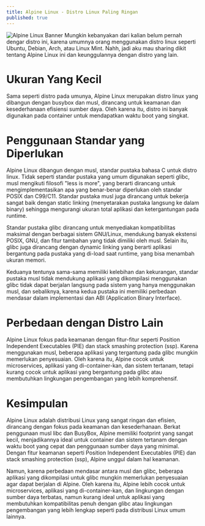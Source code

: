 ```yaml
---
title: Alpine Linux - Distro Linux Paling Ringan
published: true
---
```

![Alpine Linux Banner](https://blog.brixit.nl/image/w2000//static/files/blog.brixit.nl/1675266166/banner.jpg)
Mungkin kebanyakan dari kalian belum pernah dengar distro ini, karena umumnya orang menggunakan distro linux seperti Ubuntu, Debian, Arch, atau Linux Mint. Nahh, jadi aku mau sharing dikit tentang Alpine Linux ini dan keunggulannya dengan distro yang lain.

# Ukuran Yang Kecil
Sama seperti distro pada umunya, Alpine Linux merupakan distro linux yang dibangun dengan busybox dan musl, dirancang untuk keamanan dan kesederhanaan efisiensi sumber daya. Oleh karena itu, distro ini banyak digunakan pada container untuk mendapatkan waktu boot yang singkat.

# Penggunaan Standar yang Diperlukan
Alpine Linux dibangun dengan musl, standar pustaka bahasa C untuk distro linux. Tidak seperti standar pustaka yang umum digunakan seperti glibc, musl mengikuti filosofi "less is more", yang berarti dirancang untuk mengimplementasikan apa yang benar-benar diperlukan oleh standar POSIX dan C99/C11. Standar pustaka musl juga dirancang untuk bekerja sangat baik dengan static linking (menyetarakan pustaka langsung ke dalam binary) sehingga mengurangi ukuran total aplikasi dan ketergantungan pada runtime.

Standar pustaka glibc dirancang untuk menyediakan kompatibilitas maksimal dengan berbagai sistem GNU/Linux, mendukung banyak ekstensi POSIX, GNU, dan fitur tambahan yang tidak dimiliki oleh musl. Selain itu, glibc juga dirancang dengan dynamic linking yang berarti aplikasi bergantung pada pustaka yang di-load saat runtime, yang bisa menambah ukuran memori.

Keduanya tentunya sama-sama memiliki kelebihan dan kekurangan, standar pustaka musl tidak mendukung aplikasi yang dikompilasi menggunakan glibc tidak dapat berjalan langsung pada sistem yang hanya menggunakan musl, dan sebaliknya, karena kedua pustaka ini memiliki perbedaan mendasar dalam implementasi dan ABI (Application Binary Interface).

# Perbedaan dengan Distro Lain
Alpine Linux fokus pada keamanan dengan fitur-fitur seperti Position Independent Executables (PIE) dan stack smashing protection (ssp). Karena menggunakan musl, beberapa aplikasi yang tergantung pada glibc mungkin memerlukan penyesuaian. Oleh karena itu, Alpine cocok untuk microservices, aplikasi yang di-container-kan, dan sistem tertanam, tetapi kurang cocok untuk aplikasi yang bergantung pada glibc atau membutuhkan lingkungan pengembangan yang lebih komprehensif.

# Kesimpulan
Alpine Linux adalah distribusi Linux yang sangat ringan dan efisien, dirancang dengan fokus pada keamanan dan kesederhanaan. Berkat penggunaan musl libc dan BusyBox, Alpine memiliki footprint yang sangat kecil, menjadikannya ideal untuk container dan sistem tertanam dengan waktu boot yang cepat dan penggunaan sumber daya yang minimal. Dengan fitur keamanan seperti Position Independent Executables (PIE) dan stack smashing protection (ssp), Alpine unggul dalam hal keamanan.

Namun, karena perbedaan mendasar antara musl dan glibc, beberapa aplikasi yang dikompilasi untuk glibc mungkin memerlukan penyesuaian agar dapat berjalan di Alpine. Oleh karena itu, Alpine lebih cocok untuk microservices, aplikasi yang di-container-kan, dan lingkungan dengan sumber daya terbatas, namun kurang ideal untuk aplikasi yang membutuhkan kompatibilitas penuh dengan glibc atau lingkungan pengembangan yang lebih lengkap seperti pada distribusi Linux umum lainnya.
